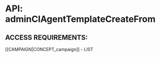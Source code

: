 # API: adminCIAgentTemplateCreateFrom


## ACCESS REQUIREMENTS: ##
[[CAMPAIGN|CONCEPT_campaign]] - LIST


